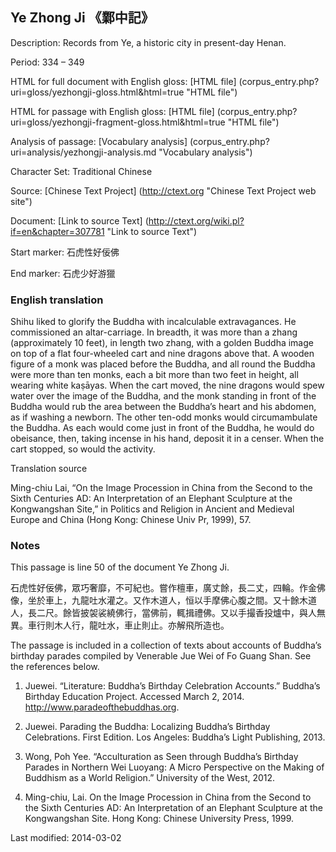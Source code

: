 ##  Ye Zhong Ji 《鄴中記》

Description: Records from Ye, a historic city in present-day Henan.

Period: 334 – 349

HTML for full document with English gloss: [HTML file] (corpus_entry.php?uri=gloss/yezhongji-gloss.html&html=true "HTML file")

HTML for passage with English gloss: [HTML file] (corpus_entry.php?uri=gloss/yezhongji-fragment-gloss.html&html=true "HTML file")

Analysis of passage: [Vocabulary analysis] (corpus_entry.php?uri=analysis/yezhongji-analysis.md "Vocabulary analysis")

Character Set: Traditional Chinese

Source: [Chinese Text Project] (http://ctext.org "Chinese Text Project web site")

Document: [Link to source Text] (http://ctext.org/wiki.pl?if=en&chapter=307781 "Link to source Text")

Start marker: 石虎性好佞佛

End marker: 石虎少好游獵

### English translation

Shihu liked to glorify the Buddha with incalculable extravagances. He commissioned an altar-carriage. In breadth, it was more than a zhang (approximately 10 feet), in length two zhang, with a golden Buddha image on top of a flat four-wheeled cart and nine dragons above that. A wooden figure of a monk was placed before the Buddha, and all round the Buddha were more than ten monks, each a bit more than two feet in height, all wearing white kaṣāyas. When the cart moved, the nine dragons would spew water over the image of the Buddha, and the monk standing in front of the Buddha would rub the area between the Buddha’s heart and his abdomen, as if washing a newborn. The other ten-odd monks would circumambulate the Buddha. As each would come just in front of the Buddha, he would do obeisance, then, taking incense in his hand, deposit it in a censer. When the cart stopped, so would the activity.

Translation source

Ming-chiu Lai, “On the Image Procession in China from the Second to the Sixth Centuries AD: An Interpretation of an Elephant Sculpture at the Kongwangshan Site,” in Politics and Religion in Ancient and Medieval Europe and China (Hong Kong: Chinese Univ Pr, 1999), 57.

### Notes

This passage is line 50 of the document Ye Zhong Ji.

石虎性好佞佛，眾巧奢靡，不可紀也。嘗作檀車，廣丈餘，長二丈，四輪。作金佛像，坐於車上，九龍吐水灌之。又作木道人，恒以手摩佛心腹之間。又十餘木道人，長二尺。餘皆披袈裟繞佛行，當佛前，輒揖禮佛。又以手撮香投爐中，與人無異。車行則木人行，龍吐水，車止則止。亦解飛所造也。

The passage is included in a collection of texts about accounts of Buddha’s birthday parades compiled by Venerable Jue Wei of Fo Guang Shan. See the references below.

1. Juewei. “Literature: Buddha’s Birthday Celebration Accounts.” Buddha’s Birthday Education Project. Accessed March 2, 2014. <a href="http://www.paradeofthebuddhas.org">http://www.paradeofthebuddhas.org</a>.

2. Juewei. Parading the Buddha: Localizing Buddha’s Birthday Celebrations. First Edition. Los Angeles: Buddha’s Light Publishing, 2013.

3. Wong, Poh Yee. “Acculturation as Seen through Buddha’s Birthday Parades in Northern Wei Luoyang: A Micro Perspective on the Making of Buddhism as a World Religion.” University of the West, 2012.

4. Ming-chiu, Lai. On the Image Procession in China from the Second to the Sixth Centuries AD: An Interpretation of an Elephant Sculpture at the Kongwangshan Site. Hong Kong: Chinese University Press, 1999.

Last modified: 2014-03-02

